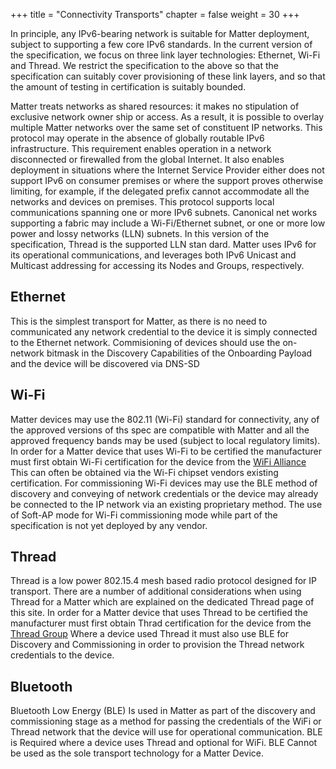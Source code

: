+++
title = "Connectivity Transports"
chapter = false
weight = 30
+++

In principle, any IPv6-bearing network is suitable for Matter deployment, subject to supporting a few core IPv6 standards. In the current version of the specification, we focus on three link layer technologies: Ethernet, Wi-Fi and Thread. We restrict the specification to the above so that the specification can suitably cover provisioning of these link layers, and so that the amount of testing in certifica­tion is suitably bounded.

Matter treats networks as shared resources: it makes no stipulation of exclusive network owner­ ship or access. As a result, it is possible to overlay multiple Matter networks over the same set of constituent IP networks.
This protocol may operate in the absence of globally routable IPv6 infrastructure. This requirement enables operation in a network disconnected or firewalled from the global Internet. It also enables deployment in situations where the Internet Service Provider either does not support IPv6 on con­sumer premises or where the support proves otherwise limiting, for example, if the delegated pre­fix cannot accommodate all the networks and devices on premises.
This protocol supports local communications spanning one or more IPv6 subnets. Canonical net­ works supporting a fabric may include a Wi-Fi/Ethernet subnet, or one or more low power and lossy networks (LLN) subnets. In this version of the specification, Thread is the supported LLN stan dard.
Matter uses IPv6 for its operational communications, and leverages both IPv6 Unicast and Multicast addressing for accessing its Nodes and Groups, respectively.


## Ethernet

This is the simplest transport for Matter, as there is no need to communicated any network credential to the device it is simply connected to the Ethernet network.
Commisioning of devices should use the on-network bitmask in the Discovery Capabilities of the Onboarding Payload and the device will be discovered via DNS-SD

## Wi-Fi

Matter devices may use the 802.11 (Wi-Fi) standard for connectivity, any of the approved versions of ths spec are compatible with Matter and all the approved frequency bands may be used (subject to local regulatory limits).
In order for a Matter device that uses Wi-Fi to be certified the manufacturer must first obtain Wi-Fi certification for the device from the [WiFi Alliance](https://www.wi-fi.org/certification)
This can often be obtained via the Wi-Fi chipset vendors existing certification.
For commissioning Wi-Fi devices may use the BLE method of discovery and conveying of network credentials or the device may already be connected to the IP network via an existing proprietary method.
The use of Soft-AP mode for Wi-Fi commissioning mode while part of the specification is not yet deployed by any vendor.

## Thread

Thread is a low power 802.15.4 mesh based radio protocol designed for IP transport. There are a number of additional considerations when using Thread for a Matter which are explained on the dedicated Thread page of this site.
In order for a Matter device that uses Thread to be certified the manufacturer must first obtain Thrad certification for the device from the [Thread Group](https://www.threadgroup.org/What-is-Thread/Certification)
Where a device used Thread it must also use BLE for Discovery and Commissioning in order to provision the Thread network credentials to the device.

## Bluetooth

Bluetooth Low Energy (BLE) Is used in Matter as part of the discovery and commissioning stage as a method for passing the credentials of the WiFi or Thread network that the device will use for operational communication. BLE is Required where a device uses Thread and optional for WiFi.
BLE Cannot be used as the sole transport technology for a Matter Device.
